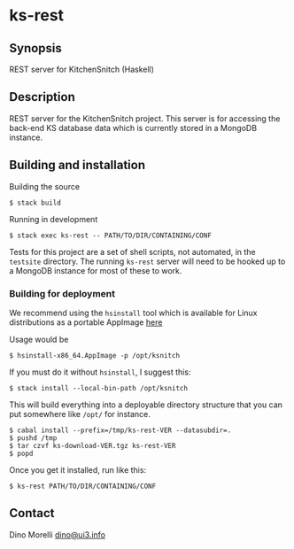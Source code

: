 # ks-rest


## Synopsis

REST server for KitchenSnitch (Haskell)


## Description

REST server for the KitchenSnitch project. This server is for
accessing the back-end KS database data which is currently stored
in a MongoDB instance.


## Building and installation

Building the source

    $ stack build

Running in development

    $ stack exec ks-rest -- PATH/TO/DIR/CONTAINING/CONF

Tests for this project are a set of shell scripts, not automated, in the `testsite` directory. The running `ks-rest` server will need to be hooked up to a MongoDB instance for most of these to work.


### Building for deployment

We recommend using the `hsinstall` tool which is available for Linux distributions as a portable AppImage [here]()

Usage would be

    $ hsinstall-x86_64.AppImage -p /opt/ksnitch

If you must do it without `hsinstall`, I suggest this:

    $ stack install --local-bin-path /opt/ksnitch

This will build everything into a deployable directory structure
that you can put somewhere like `/opt/` for instance.

    $ cabal install --prefix=/tmp/ks-rest-VER --datasubdir=.
    $ pushd /tmp
    $ tar czvf ks-download-VER.tgz ks-rest-VER
    $ popd


Once you get it installed, run like this:

    $ ks-rest PATH/TO/DIR/CONTAINING/CONF


## Contact

Dino Morelli <dino@ui3.info>
